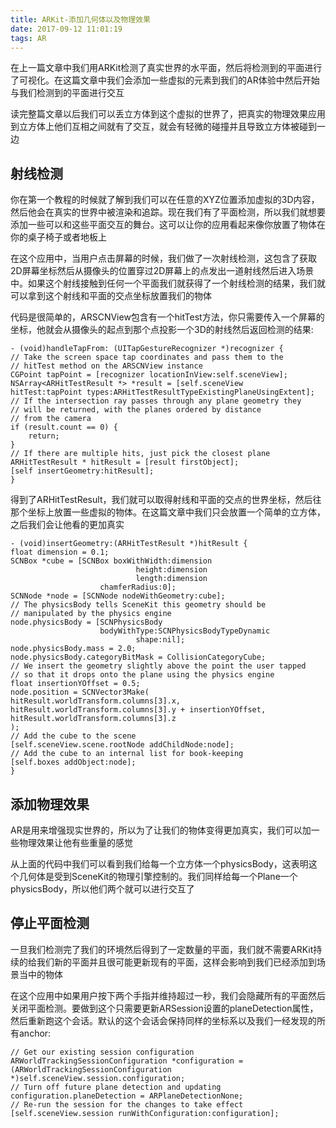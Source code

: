 ```yaml
---
title: ARKit-添加几何体以及物理效果
date: 2017-09-12 11:01:19
tags: AR
---
```

在上一篇文章中我们用ARKit检测了真实世界的水平面，然后将检测到的平面进行了可视化。在这篇文章中我们会添加一些虚拟的元素到我们的AR体验中然后开始与我们检测到的平面进行交互

读完整篇文章以后我们可以丢立方体到这个虚拟的世界了，把真实的物理效果应用到立方体上他们互相之间就有了交互，就会有轻微的碰撞并且导致立方体被碰到一边

## 射线检测

你在第一个教程的时候就了解到我们可以在任意的XYZ位置添加虚拟的3D内容，然后他会在真实的世界中被渲染和追踪。现在我们有了平面检测，所以我们就想要添加一些可以和这些平面交互的舞台。这可以让你的应用看起来像你放置了物体在你的桌子椅子或者地板上

在这个应用中，当用户点击屏幕的时候，我们做了一次射线检测，这包含了获取2D屏幕坐标然后从摄像头的位置穿过2D屏幕上的点发出一道射线然后进入场景中。如果这个射线接触到任何一个平面我们就获得了一个射线检测的结果，我们就可以拿到这个射线和平面的交点坐标放置我们的物体

代码是很简单的，ARSCNView包含有一个hitTest方法，你只需要传入一个屏幕的坐标，他就会从摄像头的起点到那个点投影一个3D的射线然后返回检测的结果:

    - (void)handleTapFrom: (UITapGestureRecognizer *)recognizer {
    // Take the screen space tap coordinates and pass them to the
    // hitTest method on the ARSCNView instance
    CGPoint tapPoint = [recognizer locationInView:self.sceneView];
    NSArray<ARHitTestResult *> *result = [self.sceneView   hitTest:tapPoint types:ARHitTestResultTypeExistingPlaneUsingExtent];
    // If the intersection ray passes through any plane geometry they
    // will be returned, with the planes ordered by distance 
    // from the camera
    if (result.count == 0) {
        return;
    }
    // If there are multiple hits, just pick the closest plane
    ARHitTestResult * hitResult = [result firstObject];
    [self insertGeometry:hitResult];
    }

得到了ARHitTestResult，我们就可以取得射线和平面的交点的世界坐标，然后往那个坐标上放置一些虚拟的物体。在这篇文章中我们只会放置一个简单的立方体，之后我们会让他看的更加真实

    - (void)insertGeometry:(ARHitTestResult *)hitResult {
    float dimension = 0.1;
    SCNBox *cube = [SCNBox boxWithWidth:dimension 
                                height:dimension 
                                length:dimension 
                        chamferRadius:0];
    SCNNode *node = [SCNNode nodeWithGeometry:cube];
    // The physicsBody tells SceneKit this geometry should be
    // manipulated by the physics engine
    node.physicsBody = [SCNPhysicsBody         
                        bodyWithType:SCNPhysicsBodyTypeDynamic 
                                shape:nil];
    node.physicsBody.mass = 2.0;
    node.physicsBody.categoryBitMask = CollisionCategoryCube;
    // We insert the geometry slightly above the point the user tapped
    // so that it drops onto the plane using the physics engine
    float insertionYOffset = 0.5;
    node.position = SCNVector3Make(
    hitResult.worldTransform.columns[3].x,
    hitResult.worldTransform.columns[3].y + insertionYOffset,
    hitResult.worldTransform.columns[3].z
    );
    // Add the cube to the scene
    [self.sceneView.scene.rootNode addChildNode:node];
    // Add the cube to an internal list for book-keeping
    [self.boxes addObject:node];
    }

## 添加物理效果

AR是用来增强现实世界的，所以为了让我们的物体变得更加真实，我们可以加一些物理效果让他有些重量的感觉

从上面的代码中我们可以看到我们给每一个立方体一个physicsBody，这表明这个几何体是受到SceneKit的物理引擎控制的。我们同样给每一个Plane一个physicsBody，所以他们两个就可以进行交互了

## 停止平面检测

一旦我们检测完了我们的环境然后得到了一定数量的平面，我们就不需要ARKit持续的给我们新的平面并且很可能更新现有的平面，这样会影响到我们已经添加到场景当中的物体

在这个应用中如果用户按下两个手指并维持超过一秒，我们会隐藏所有的平面然后关闭平面检测。要做到这个只需要更新ARSession设置的planeDetection属性，然后重新跑这个会话。默认的这个会话会保持同样的坐标系以及我们一经发现的所有anchor:

    // Get our existing session configuration
    ARWorldTrackingSessionConfiguration *configuration = (ARWorldTrackingSessionConfiguration *)self.sceneView.session.configuration;
    // Turn off future plane detection and updating
    configuration.planeDetection = ARPlaneDetectionNone;
    // Re-run the session for the changes to take effect
    [self.sceneView.session runWithConfiguration:configuration];